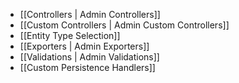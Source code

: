 - [[Controllers | Admin Controllers]]
- [[Custom Controllers | Admin Custom Controllers]]
- [[Entity Type Selection]]
- [[Exporters | Admin Exporters]]
- [[Validations | Admin Validations]]
- [[Custom Persistence Handlers]]
